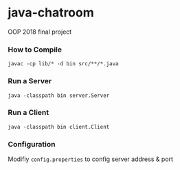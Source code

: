 # java-chatroom
OOP 2018 final project

### How to Compile
```
javac -cp lib/* -d bin src/**/*.java
```

### Run a Server
```
java -classpath bin server.Server 
```

### Run a Client
```
java -classpath bin client.Client
```

### Configuration
Modifiy  ```config.properties``` to config server address & port
